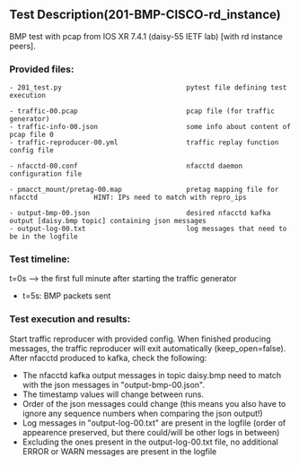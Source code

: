 ## Test Description(201-BMP-CISCO-rd_instance)

BMP test with pcap from IOS XR 7.4.1 (daisy-55 IETF lab) [with rd instance peers].

### Provided files:
```
- 201_test.py                               pytest file defining test execution

- traffic-00.pcap                           pcap file (for traffic generator)
- traffic-info-00.json                      some info about content of pcap file 0
- traffic-reproducer-00.yml                 traffic replay function config file

- nfacctd-00.conf                           nfacctd daemon configuration file

- pmacct_mount/pretag-00.map                pretag mapping file for nfacctd              HINT: IPs need to match with repro_ips

- output-bmp-00.json                        desired nfacctd kafka output [daisy.bmp topic] containing json messages
- output-log-00.txt                         log messages that need to be in the logfile
```

### Test timeline:

t=0s --> the first full minute after starting the traffic generator

- t=5s: BMP packets sent 

### Test execution and results:

Start traffic reproducer with provided config. When finished producing messages, the traffic reproducer will exit automatically (keep_open=false). 
After nfacctd produced to kafka, check the following:

- The nfacctd kafka output messages in topic daisy.bmp need to match with  the json messages in "output-bmp-00.json".
- The timestamp values will change between runs.
- Order of the json messages could change (this means you also have to ignore any sequence numbers when comparing the json output!)
- Log messages in "output-log-00.txt" are present in the logfile (order of appearence preserved, but there could/will be other logs in between)
- Excluding the ones present in the output-log-00.txt file, no additional ERROR or WARN messages are present in the logfile
